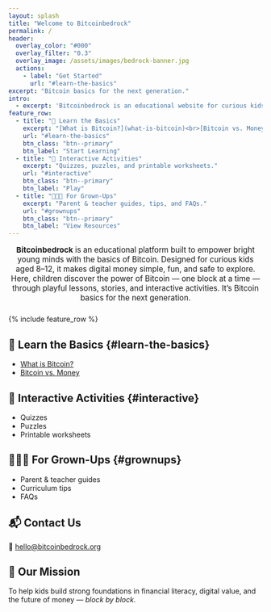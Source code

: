 ```yaml
---
layout: splash
title: "Welcome to Bitcoinbedrock"
permalink: /
header:
  overlay_color: "#000"
  overlay_filter: "0.3"
  overlay_image: /assets/images/bedrock-banner.jpg
  actions:
    - label: "Get Started"
      url: "#learn-the-basics"
excerpt: "Bitcoin basics for the next generation."
intro: 
  - excerpt: 'Bitcoinbedrock is an educational website for curious kids aged 8–12. It makes digital money simple, fun, and safe to explore.'
feature_row:
  - title: "🧠 Learn the Basics"
    excerpt: "[What is Bitcoin?](what-is-bitcoin)<br>[Bitcoin vs. Money](bitcoin-vs-money)"
    url: "#learn-the-basics"
    btn_class: "btn--primary"
    btn_label: "Start Learning"
  - title: "🎯 Interactive Activities"
    excerpt: "Quizzes, puzzles, and printable worksheets."
    url: "#interactive"
    btn_class: "btn--primary"
    btn_label: "Play"
  - title: "👨‍👩‍👧 For Grown-Ups"
    excerpt: "Parent & teacher guides, tips, and FAQs."
    url: "#grownups"
    btn_class: "btn--primary"
    btn_label: "View Resources"
---
```

<div style="font-size: 0.95rem; max-width: 700px; margin: 0 auto 1.5rem auto; text-align: center;">
  <p>
    <strong>Bitcoinbedrock</strong> is an educational platform built to empower bright young minds with the basics of Bitcoin.
    Designed for curious kids aged 8–12, it makes digital money simple, fun, and safe to explore.
    Here, children discover the power of Bitcoin — one block at a time — through playful lessons, stories, and interactive activities.
    It’s Bitcoin basics for the next generation.
  </p>
</div>
{% include feature_row %}

## 🧠 Learn the Basics {#learn-the-basics}
- [What is Bitcoin?](what-is-bitcoin)
- [Bitcoin vs. Money](bitcoin-vs-money)

## 🎯 Interactive Activities {#interactive}
- Quizzes  
- Puzzles  
- Printable worksheets  

## 👨‍👩‍👧 For Grown-Ups {#grownups}
- Parent & teacher guides  
- Curriculum tips  
- FAQs  

## 📬 Contact Us
📧 [hello@bitcoinbedrock.org](mailto:hello@bitcoinbedrock.org)

## 🌿 Our Mission
To help kids build strong foundations in financial literacy, digital value, and the future of money — *block by block.*

